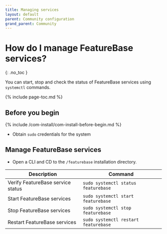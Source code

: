 ```yaml
---
title: Managing services
layout: default
parent: Community configuration
grand_parent: Community
---
```


# How do I manage FeatureBase services?
{: .no_toc }

You can start, stop and check the status of FeatureBase services using `systemctl` commands.

{% include page-toc.md %}

## Before you begin

{% include /com-install/com-install-before-begin.md %}
* Obtain `sudo` credentials for the system

## Manage FeatureBase services

* Open a CLI and CD to the `/featurebase` installation directory.

| Description | Command |
|---|---|
| Verify FeatureBase service status | `sudo systemctl status featurebase` |
| Start FeatureBase services | `sudo systemctl start featurebase` |
| Stop FeatureBase services | `sudo systemctl stop featurebase` |
| Restart FeatureBase services | `sudo systemctl restart featurebase` |
